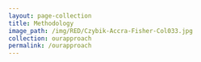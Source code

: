 ```yaml
---
layout: page-collection
title: Methodology
image_path: /img/RED/Czybik-Accra-Fisher-Col033.jpg
collection: ourapproach
permalink: /ourapproach
---
```

